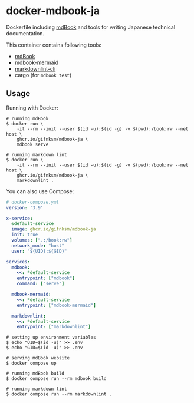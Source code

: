 # docker-mdbook-ja

Dockerfile including [mdBook] and tools for writing Japanese technical documentation.

This container contains following tools:

* [mdBook]
* [mdbook-mermaid](https://github.com/badboy/mdbook-mermaid)
* [markdownlint-cli](https://github.com/igorshubovych/markdownlint-cli)
* cargo (for `mdbook test`)

[mdBook]: https://github.com/rust-lang/mdBook

## Usage

Running with Docker:

```console
# running mdBook
$ docker run \
    -it --rm --init --user $(id -u):$(id -g) -v $(pwd):/book:rw --net host \
    ghcr.io/gifnksm/mdbook-ja \
    mdbook serve

# running markdown lint
$ docker run \
    -it --rm --init --user $(id -u):$(id -g) -v $(pwd):/book:rw --net host \
    ghcr.io/gifnksm/mdbook-ja \
    markdownlint .
```

You can also use Compose:

```yaml
# docker-compose.yml
version: '3.9'

x-service:
  &default-service
  image: ghcr.io/gifnksm/mdbook-ja
  init: true
  volumes: [".:/book:rw"]
  network_mode: "host"
  user: "${UID}:${GID}"

services:
  mdbook:
    <<: *default-service
    entrypoint: ["mdbook"]
    command: ["serve"]

  mdbook-mermaid:
    <<: *default-service
    entrypoint: ["mdbook-mermaid"]

  markdownlint:
    <<: *default-service
    entrypoint: ["markdownlint"]
```

```console
# setting up environment variables
$ echo "UID=$(id -u)" >> .env
$ echo "GID=$(id -u)" >> .env

# serving mdBook website
$ docker compose up

# running mdBook build
$ docker compose run --rm mdbook build

# running markdown lint
$ docker compose run --rm markdownlint .
```
